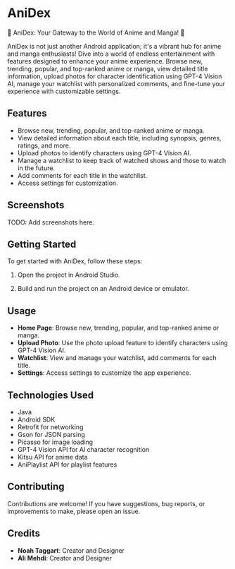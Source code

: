 # AniDex

🌟 AniDex: Your Gateway to the World of Anime and Manga! 🌟

AniDex is not just another Android application; it's a vibrant hub for anime and manga enthusiasts! Dive into a world of endless entertainment with features designed to enhance your anime experience. Browse new, trending, popular, and top-ranked anime or manga, view detailed title information, upload photos for character identification using GPT-4 Vision AI, manage your watchlist with personalized comments, and fine-tune your experience with customizable settings.

## Features

- Browse new, trending, popular, and top-ranked anime or manga.
- View detailed information about each title, including synopsis, genres, ratings, and more.
- Upload photos to identify characters using GPT-4 Vision AI.
- Manage a watchlist to keep track of watched shows and those to watch in the future.
- Add comments for each title in the watchlist.
- Access settings for customization.

## Screenshots

TODO: Add screenshots here.

## Getting Started

To get started with AniDex, follow these steps:

1. Open the project in Android Studio.

2. Build and run the project on an Android device or emulator.

## Usage

- **Home Page**: Browse new, trending, popular, and top-ranked anime or manga.
- **Upload Photo**: Use the photo upload feature to identify characters using GPT-4 Vision AI.
- **Watchlist**: View and manage your watchlist, add comments for each title.
- **Settings**: Access settings to customize the app experience.

## Technologies Used

- Java
- Android SDK
- Retrofit for networking
- Gson for JSON parsing
- Picasso for image loading
- GPT-4 Vision API for AI character recognition
- Kitsu API for anime data
- AniPlaylist API for playlist features

## Contributing

Contributions are welcome! If you have suggestions, bug reports, or improvements to make, please open an issue.

## Credits

- **Noah Taggart**: Creator and Designer
- **Ali Mehdi**: Creator and Designer
